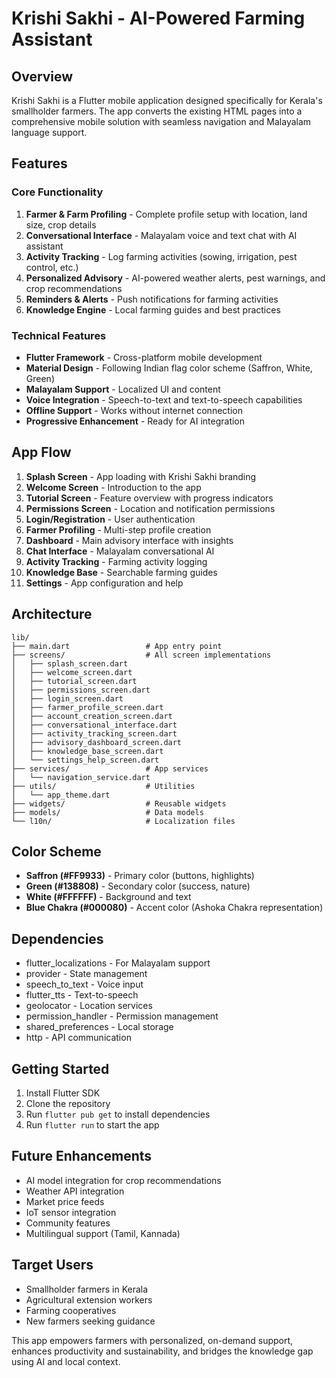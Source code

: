 # Krishi Sakhi - AI-Powered Farming Assistant

## Overview
Krishi Sakhi is a Flutter mobile application designed specifically for Kerala's smallholder farmers. The app converts the existing HTML pages into a comprehensive mobile solution with seamless navigation and Malayalam language support.

## Features

### Core Functionality
1. **Farmer & Farm Profiling** - Complete profile setup with location, land size, crop details
2. **Conversational Interface** - Malayalam voice and text chat with AI assistant
3. **Activity Tracking** - Log farming activities (sowing, irrigation, pest control, etc.)
4. **Personalized Advisory** - AI-powered weather alerts, pest warnings, and crop recommendations
5. **Reminders & Alerts** - Push notifications for farming activities
6. **Knowledge Engine** - Local farming guides and best practices

### Technical Features
- **Flutter Framework** - Cross-platform mobile development
- **Material Design** - Following Indian flag color scheme (Saffron, White, Green)
- **Malayalam Support** - Localized UI and content
- **Voice Integration** - Speech-to-text and text-to-speech capabilities
- **Offline Support** - Works without internet connection
- **Progressive Enhancement** - Ready for AI integration

## App Flow

1. **Splash Screen** - App loading with Krishi Sakhi branding
2. **Welcome Screen** - Introduction to the app
3. **Tutorial Screen** - Feature overview with progress indicators
4. **Permissions Screen** - Location and notification permissions
5. **Login/Registration** - User authentication
6. **Farmer Profiling** - Multi-step profile creation
7. **Dashboard** - Main advisory interface with insights
8. **Chat Interface** - Malayalam conversational AI
9. **Activity Tracking** - Farming activity logging
10. **Knowledge Base** - Searchable farming guides
11. **Settings** - App configuration and help

## Architecture

```
lib/
├── main.dart                 # App entry point
├── screens/                  # All screen implementations
│   ├── splash_screen.dart
│   ├── welcome_screen.dart
│   ├── tutorial_screen.dart
│   ├── permissions_screen.dart
│   ├── login_screen.dart
│   ├── farmer_profile_screen.dart
│   ├── account_creation_screen.dart
│   ├── conversational_interface.dart
│   ├── activity_tracking_screen.dart
│   ├── advisory_dashboard_screen.dart
│   ├── knowledge_base_screen.dart
│   └── settings_help_screen.dart
├── services/                 # App services
│   └── navigation_service.dart
├── utils/                    # Utilities
│   └── app_theme.dart
├── widgets/                  # Reusable widgets
├── models/                   # Data models
└── l10n/                     # Localization files
```

## Color Scheme
- **Saffron (#FF9933)** - Primary color (buttons, highlights)
- **Green (#138808)** - Secondary color (success, nature)
- **White (#FFFFFF)** - Background and text
- **Blue Chakra (#000080)** - Accent color (Ashoka Chakra representation)

## Dependencies
- flutter_localizations - For Malayalam support
- provider - State management
- speech_to_text - Voice input
- flutter_tts - Text-to-speech
- geolocator - Location services
- permission_handler - Permission management
- shared_preferences - Local storage
- http - API communication

## Getting Started

1. Install Flutter SDK
2. Clone the repository
3. Run `flutter pub get` to install dependencies
4. Run `flutter run` to start the app

## Future Enhancements
- AI model integration for crop recommendations
- Weather API integration
- Market price feeds
- IoT sensor integration
- Community features
- Multilingual support (Tamil, Kannada)

## Target Users
- Smallholder farmers in Kerala
- Agricultural extension workers
- Farming cooperatives
- New farmers seeking guidance

This app empowers farmers with personalized, on-demand support, enhances productivity and sustainability, and bridges the knowledge gap using AI and local context.